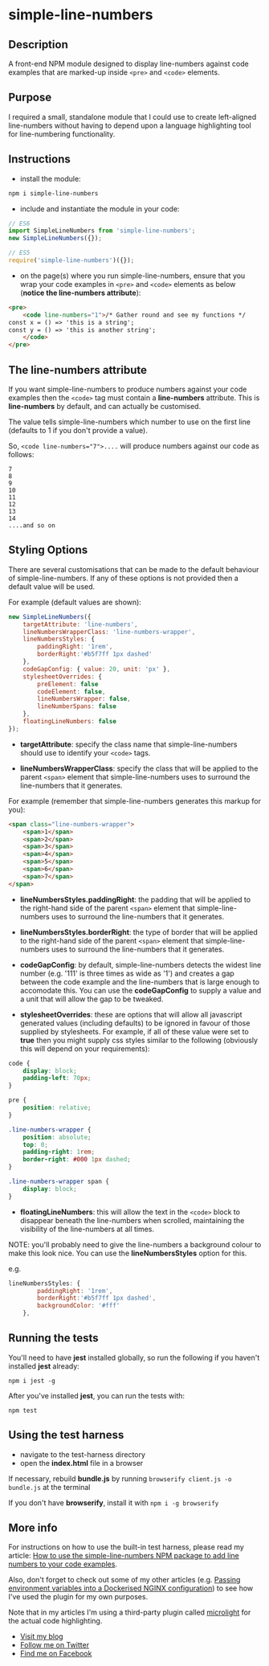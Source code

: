 # simple-line-numbers #

## Description ##

A front-end NPM module designed to display line-numbers against code examples that are marked-up inside ```<pre>``` and ```<code>``` elements.

## Purpose ##

I required a small, standalone module that I could use to create left-aligned line-numbers without having to depend upon a language highlighting tool for line-numbering functionality.

## Instructions ##

- install the module:

```bash
npm i simple-line-numbers
```

- include and instantiate the module in your code:

```javascript
// ES6
import SimpleLineNumbers from 'simple-line-numbers';
new SimpleLineNumbers({});

// ES5
require('simple-line-numbers')({});
```

- on the page(s) where you run simple-line-numbers, ensure that you wrap your code examples in ```<pre>``` and ```<code>``` elements as below (**notice the line-numbers attribute**):

```html
<pre>
    <code line-numbers="1">/* Gather round and see my functions */
const x = () => 'this is a string';
const y = () => 'this is another string';
    </code>
</pre>
```

## The line-numbers attribute ##

If you want simple-line-numbers to produce numbers against your code examples then the ```<code>``` tag must contain a **line-numbers** attribute. This is **line-numbers** by default, and can actually be customised.

The value tells simple-line-numbers which number to use on the first line (defaults to 1 if you don't provide a value).

So, ```<code line-numbers="7">....``` will produce numbers against our code as follows:

```text
7
8
9
10
11
12
13
14
....and so on 
```

## Styling Options ##

There are several customisations that can be made to the default behaviour of simple-line-numbers. If any of these options is not provided then a default value will be used.

For example (default values are shown):

```javascript
new SimpleLineNumbers({
    targetAttribute: 'line-numbers',
    lineNumbersWrapperClass: 'line-numbers-wrapper',
    lineNumbersStyles: {
        paddingRight: '1rem',
        borderRight:'#b5f7ff 1px dashed'
    },
    codeGapConfig: { value: 20, unit: 'px' },
    stylesheetOverrides: {
        preElement: false
        codeElement: false,
        lineNumbersWrapper: false,
        lineNumberSpans: false
    },
    floatingLineNumbers: false
});
```

- **targetAttribute**: specify the class name that simple-line-numbers should use to identify your ```<code>``` tags.

- **lineNumbersWrapperClass**: specify the class that will be applied to the parent ```<span>``` element that simple-line-numbers uses to surround the line-numbers that it generates.

For example (remember that simple-line-numbers generates this markup for you):

```html
<span class="line-numbers-wrapper">
    <span>1</span>
    <span>2</span>
    <span>3</span>
    <span>4</span>
    <span>5</span>
    <span>6</span>
    <span>7</span>
</span>
```

- **lineNumbersStyles.paddingRight**: the padding that will be applied to the right-hand side of the parent ```<span>``` element that simple-line-numbers uses to surround the line-numbers that it generates.

- **lineNumbersStyles.borderRight**: the type of border that will be applied to the right-hand side of the parent ```<span>``` element that simple-line-numbers uses to surround the line-numbers that it generates.

- **codeGapConfig**: by default, simple-line-numbers detects the widest line number (e.g. '111' is three times as wide as '1') and creates a gap between the code example and the line-numbers that is large enough to accomodate this. You can use the **codeGapConfig** to supply a value and a unit that will allow the gap to be tweaked.

- **stylesheetOverrides**: these are options that will allow all javascript generated values (including defaults) to be ignored in favour of those supplied by stylesheets.
For example, if all of these value were set to **true** then you might supply css styles similar to the following (obviously this will depend on your requirements):

```css
code {
    display: block;
    padding-left: 70px;
}

pre {
    position: relative;
}

.line-numbers-wrapper {
    position: absolute;
    top: 0;
    padding-right: 1rem;
    border-right: #000 1px dashed;
}

.line-numbers-wrapper span {
    display: block;
}
```

- **floatingLineNumbers**: this will allow the text in the ```<code>``` block to disappear beneath the line-numbers when scrolled, maintaining the visibility of the line-numbers at all times.

NOTE: you'll probably need to give the line-numbers a background colour to make this look nice. You can use the **lineNumbersStyles** option for this.

e.g.

```javascript
lineNumbersStyles: {
        paddingRight: '1rem',
        borderRight:'#b5f7ff 1px dashed',
        backgroundColor: '#fff'
    },
```

## Running the tests ##

You'll need to have **jest** installed globally, so run the following if you haven't installed **jest** already:

```npm i jest -g```

After you've installed **jest**, you can run the tests with:

```npm test```

## Using the test harness ##

- navigate to the test-harness directory
- open the **index.html** file in a browser

If necessary, rebuild **bundle.js** by running ```browserify client.js -o bundle.js``` at the terminal

If you don't have **browserify**, install it with ```npm i -g browserify```

## More info ##

For instructions on how to use the built-in test harness, please read my article: [How to use the simple-line-numbers NPM package to add line numbers to your code examples](https://hackerbox.io/articles/simple-line-numbers).

Also, don't forget to check out some of my other articles (e.g. [Passing environment variables into a Dockerised NGINX configuration](https://hackerbox.io/articles/dockerised-nginx-env-vars/)) to see how I've used the plugin for my own purposes.

Note that in my articles I'm using a third-party plugin called [microlight](https://www.npmjs.com/package/microlight) for the actual code highlighting.

- [Visit my blog](https://hackerbox.io)
- [Follow me on Twitter](https://twitter.com/hackerb0x)
- [Find me on Facebook](https://www.facebook.com/hackerboxio-199712474109488/)

